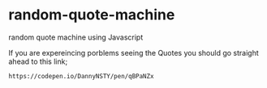 # random-quote-machine
random quote machine using Javascript


If you are expereincing porblems seeing the Quotes you should go straight ahead to this link;

    https://codepen.io/DannyNSTY/pen/qBPaNZx
